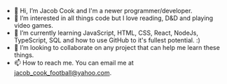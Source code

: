 - 👋 Hi, I’m Jacob Cook and I'm a newer programmer/developer.
- 👀 I’m interested in all things code but I love reading, D&D and playing video games. 
- 🌱 I’m currently learning JavaScript, HTML, CSS, React, NodeJs, TypeScript, SQL and how to use GitHub to it's fullest potential. :)
- 💞️ I’m looking to collaborate on any project that can help me learn these things. 
- 📫 How to reach me. You can email me at jacob_cook_football@yahoo.com.

<!---
FylthyPlayz/FylthyPlayz is a ✨ special ✨ repository because its `README.md` (this file) appears on your GitHub profile.
You can click the Preview link to take a look at your changes.
--->
